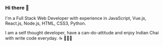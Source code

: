 ### Hi there 👋

<!--
**NikulGoyani369/NikulGoyani369** is a ✨ _special_ ✨ repository because its `README.md` (this file) appears on your GitHub profile.

Here are some ideas to get you started:

- 🔭 I’m currently working on ...
- 🌱 I’m currently learning ...
- 👯 I’m looking to collaborate on ...
- 🤔 I’m looking for help with ...
- 💬 Ask me about ...
- 📫 How to reach me: ...
- 😄 Pronouns: ...
- ⚡ Fun fact: ...
-->

I'm a Full Stack Web Developer with experience in JavaScript, Vue.js, React.js, Node.js, HTML, CSS3, Python. 

I am a self thought developer, have a can-do-attitude and enjoy Indian Chai with write code everyday. ☕️ 👩🏽‍💻
